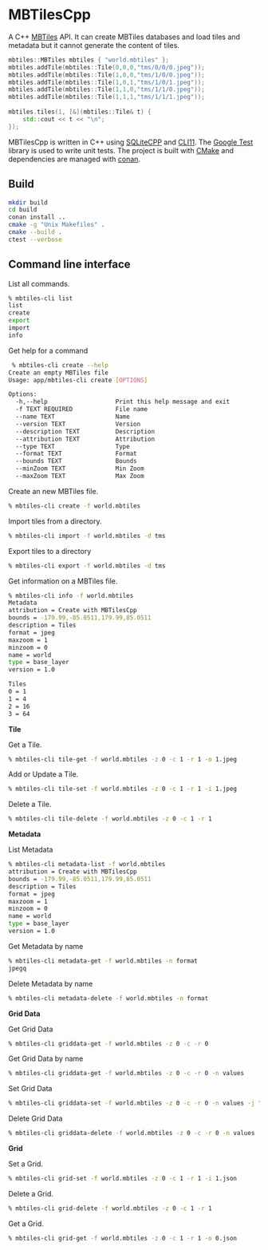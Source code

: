 
MBTilesCpp
==========

A C++ [MBTiles](https://github.com/mapbox/mbtiles-spec) API.  It can create MBTiles databases and load tiles and metadata but it cannot generate the content of tiles.

```cpp
mbtiles::MBTiles mbtiles { "world.mbtiles" };
mbtiles.addTile(mbtiles::Tile(0,0,0,"tms/0/0/0.jpeg"));
mbtiles.addTile(mbtiles::Tile(1,0,0,"tms/1/0/0.jpeg"));
mbtiles.addTile(mbtiles::Tile(1,0,1,"tms/1/0/1.jpeg"));
mbtiles.addTile(mbtiles::Tile(1,1,0,"tms/1/1/0.jpeg"));
mbtiles.addTile(mbtiles::Tile(1,1,1,"tms/1/1/1.jpeg"));
   
mbtiles.tiles(1, [&](mbtiles::Tile& t) {
    std::cout << t << "\n";
});
```

MBTilesCpp is written in C++ using [SQLiteCPP](https://github.com/SRombauts/SQLiteCpp) and [CLI11](https://github.com/CLIUtils/CLI11).  The [Google Test](https://github.com/google/googletest) library is used to write unit tests.  The project is built
with [CMake](https://cmake.org/) and dependencies are managed with [conan](https://conan.io/).

Build
-----

```bash
mkdir build
cd build
conan install ..
cmake -g "Unix Makefiles" .
cmake --build .
ctest --verbose
```

Command line interface
----------------------

List all commands.

```bash
% mbtiles-cli list
list
create
export
import
info
```

Get help for a command

```bash
 % mbtiles-cli create --help
Create an empty MBTiles file
Usage: app/mbtiles-cli create [OPTIONS]

Options:
  -h,--help                   Print this help message and exit
  -f TEXT REQUIRED            File name
  --name TEXT                 Name
  --version TEXT              Version
  --description TEXT          Description
  --attribution TEXT          Attribution
  --type TEXT                 Type
  --format TEXT               Format
  --bounds TEXT               Bounds
  --minZoom TEXT              Min Zoom
  --maxZoom TEXT              Max Zoom
```

Create an new MBTiles file.

```bash
% mbtiles-cli create -f world.mbtiles
```

Import tiles from a directory.

```bash
% mbtiles-cli import -f world.mbtiles -d tms
```

Export tiles to a directory

```bash
% mbtiles-cli export -f world.mbtiles -d tms
```

Get information on a MBTiles file.

```bash
% mbtiles-cli info -f world.mbtiles
Metadata
attribution = Create with MBTilesCpp
bounds = -179.99,-85.0511,179.99,85.0511
description = Tiles
format = jpeg
maxzoom = 1
minzoom = 0
name = world
type = base_layer
version = 1.0

Tiles
0 = 1
1 = 4
2 = 16
3 = 64
```

**Tile**

Get a Tile.

```bash
% mbtiles-cli tile-get -f world.mbtiles -z 0 -c 1 -r 1 -o 1.jpeg
```

Add or Update a Tile.

```bash
% mbtiles-cli tile-set -f world.mbtiles -z 0 -c 1 -r 1 -i 1.jpeg
```

Delete a Tile.

```bash
% mbtiles-cli tile-delete -f world.mbtiles -z 0 -c 1 -r 1
```

**Metadata**

List Metadata

```bash
% mbtiles-cli metadata-list -f world.mbtiles
attribution = Create with MBTilesCpp
bounds = -179.99,-85.0511,179.99,85.0511
description = Tiles
format = jpeg
maxzoom = 1
minzoom = 0
name = world
type = base_layer
version = 1.0
```

Get Metadata by name

```bash
% mbtiles-cli metadata-get -f world.mbtiles -n format
jpegq
```

Delete Metadata by name

```bash
% mbtiles-cli metadata-delete -f world.mbtiles -n format
```

**Grid Data**

Get Grid Data

```bash
% mbtiles-cli griddata-get -f world.mbtiles -z 0 -c -r 0
```

Get Grid Data by name

```bash
% mbtiles-cli griddata-get -f world.mbtiles -z 0 -c -r 0 -n values
```

Set Grid Data

```bash
% mbtiles-cli griddata-set -f world.mbtiles -z 0 -c -r 0 -n values -j "[1,2,3,4]"
```

Delete Grid Data

```bash
% mbtiles-cli griddata-delete -f world.mbtiles -z 0 -c -r 0 -n values
```

**Grid**

Set a Grid.

```bash
% mbtiles-cli grid-set -f world.mbtiles -z 0 -c 1 -r 1 -i 1.json
```

Delete a Grid.

```bash
% mbtiles-cli grid-delete -f world.mbtiles -z 0 -c 1 -r 1
```

Get a Grid.

```bash
% mbtiles-cli grid-get -f world.mbtiles -z 0 -c 1 -r 1 -o 0.json
```